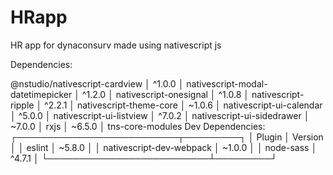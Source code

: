 # HRapp
HR app for  dynaconsurv
made using nativescript js

Dependencies:
              
 @nstudio/nativescript-cardview    │ ^1.0.0  │
 nativescript-modal-datetimepicker │ ^1.2.0  │
 nativescript-onesignal            │ ^1.0.8  │
 nativescript-ripple               │ ^2.2.1  │
 nativescript-theme-core           │ ~1.0.6  │
 nativescript-ui-calendar          │ ^5.0.0  │
 nativescript-ui-listview          │ ^7.0.2  │
 nativescript-ui-sidedrawer        │ ~7.0.0  │
 rxjs                              │ ~6.5.0  │
 tns-core-modules
Dev Dependencies:
┌──────────────────────────┬─────────┐
│ Plugin                   │ Version │
│ eslint                   │ ~5.8.0  │
│ nativescript-dev-webpack │ ~1.0.0  │
│ node-sass                │ ^4.7.1  │
└──────────────────────────┴─────────┘
 
